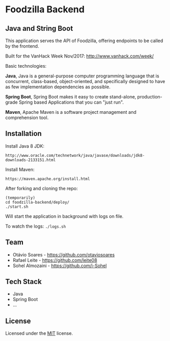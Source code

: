 # Foodzilla Backend
## Java and String Boot

This application serves the API of Foodzilla, offering endpoints to be called by the frontend.

Built for the VanHack Week Nov/2017:
http://www.vanhack.com/week/

Basic technologies:

**Java**, Java is a general-purpose computer programming language that is concurrent, class-based, object-oriented, and specifically designed to have as few implementation dependencies as possible.
 
**Spring Boot**, Spring Boot makes it easy to create stand-alone, production-grade Spring based Applications that you can "just run".

**Maven**, Apache Maven is a software project management and comprehension tool.

## Installation

Install Java 8 JDK:

    http://www.oracle.com/technetwork/java/javase/downloads/jdk8-downloads-2133151.html

Install Maven:

	https://maven.apache.org/install.html
	    
After forking and cloning the repo:

	(temporarily)
    cd foodzilla-backend/deploy/
    ./start.sh

Will start the application in background with logs on file.

To watch the logs: `./logs.sh`

## Team

- Otávio Soares - https://github.com/otaviosoares
- Rafael Leite - https://github.com/leite08
- Sohel Almozaini - https://github.com/i-Sohel


## Tech Stack

- Java
- Spring Boot
- ...


## License

Licensed under the [MIT](http://www.opensource.org/licenses/mit-license.php)  license.